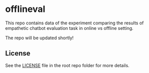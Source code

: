 # offlineval

This repo contains data of the experiment comparing the results of empathetic chatbot evaluation task in online vs offline setting.

The repo will be updated shortly!

## License
See the [LICENSE](LICENSE) file in the root repo folder for more details.
